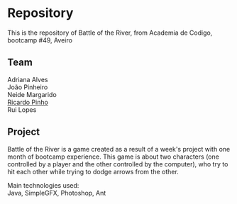 # Repository

This is the repository of Battle of the River, from Academia de Codigo, bootcamp #49, Aveiro


## Team

Adriana Alves <br />
João Pinheiro <br />
Neide Margarido <br />
[Ricardo Pinho](https://github.com/ricardogpinho) <br />
Rui Lopes <br />

## Project

Battle of the River is a game created as a result of a week's project with one month of bootcamp experience.
This game is about two characters (one controlled by a player and the other controlled by the computer), who try to hit each other while trying to dodge arrows from the other.

Main technologies used: <br />
Java, SimpleGFX, Photoshop, Ant
